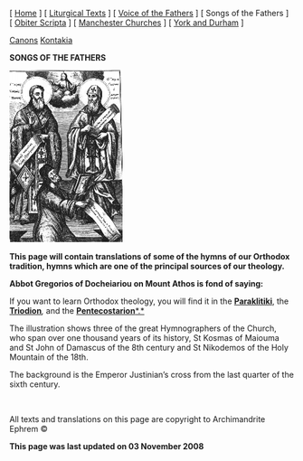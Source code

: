 \[ [Home](index.md) \] \[ [Liturgical Texts](liturgic.md) \] \[ [Voice of the Fathers](voiceof.md) \] \[ Songs of the Fathers \] \[ [Obiter Scripta](obiter_scripta.md) \] \[ [Manchester Churches](manchester_churches.md) \] \[ [York and Durham](york_and_durham.md) \]

[Canons](canons.md)
[Kontakia](kontakia.md)

**SONGS OF THE FATHERS**

<img src="damkos05.gif" width="200" height="304" />

**This page will contain translations of some of the hymns of our Orthodox tradition, hymns which are one of the principal sources of our theology.**

**Abbot Gregorios of Docheiariou on Mount Athos is fond of saying:**

If you want to learn Orthodox theology,
you will find it in
the [**Paraklitiki**](oktoich.md),
the [**Triodion**](triodion.md)*,*
and the [**Pentecostarion***.*](pentecos.md)

The illustration shows three of the great Hymnographers of the Church, who span over one thousand years of its history, St Kosmas of Maiouma and St John of Damascus of the 8th century and St Nikodemos of the Holy Mountain of the 18th.

The background is the Emperor Justinian’s cross from the last quarter of the sixth century.

  

All texts and translations on this page are copyright to
Archimandrite Ephrem ©

**This page was last updated on 03 November 2008**
